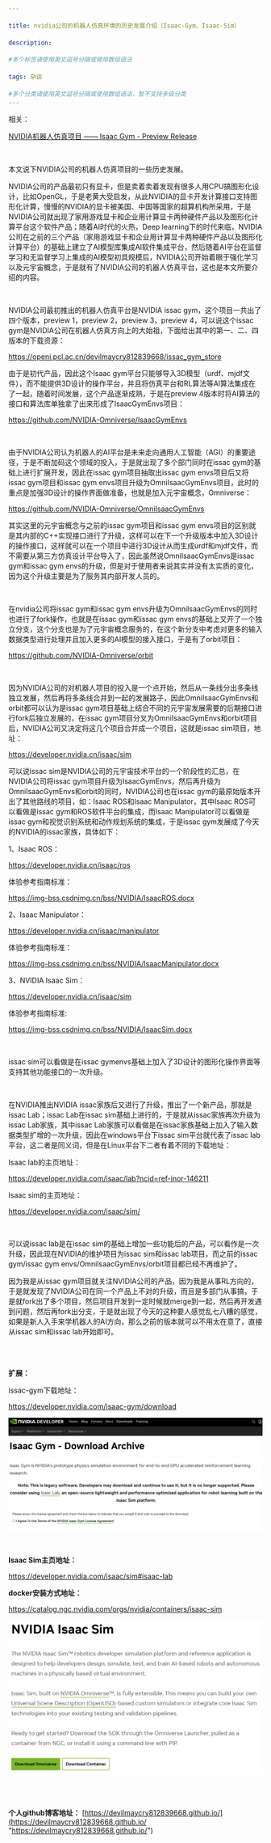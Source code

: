 ```yaml
---

title: nvidia公司的机器人仿真环境的历史发展介绍（Isaac-Gym、Isaac-Sim）
 
description: 

#多个标签请使用英文逗号分隔或使用数组语法

tags: 杂谈

#多个分类请使用英文逗号分隔或使用数组语法，暂不支持多级分类
---
```


相关：

[NVIDIA机器人仿真项目 —— Isaac Gym - Preview Release](https://www.cnblogs.com/xyz/p/18173446)

<br/>

本文说下NVIDIA公司的机器人仿真项目的一些历史发展。



NVIDIA公司的产品最初只有显卡，但是卖着卖着发现有很多人用CPU搞图形化设计，比如OpenGL，于是老黄大受启发，从此NVIDIA的显卡开发计算接口支持图形化计算，慢慢的NVIDIA的显卡被美国、中国等国家的超算机构所采用，于是NVIDIA公司就出现了家用游戏显卡和企业用计算显卡两种硬件产品以及图形化计算平台这个软件产品；随着AI时代的火热，Deep learning下的时代来临，NVIDIA公司在之前的三个产品（家用游戏显卡和企业用计算显卡两种硬件产品以及图形化计算平台）的基础上建立了AI模型库集成AI软件集成平台，然后随着AI平台在监督学习和无监督学习上集成的AI模型初具规模后，NVIDIA公司开始着眼于强化学习以及元宇宙概念，于是就有了NVIDIA公司的机器人仿真平台，这也是本文所要介绍的内容。

<br/>

NVIDIA公司最初推出的机器人仿真平台是NVIDIA issac gym，这个项目一共出了四个版本，preview 1，preview 2，preview 3，preview 4，可以说这个issac gym是NVIDIA公司在机器人仿真方向上的大始祖，下面给出其中的第一、二、四版本的下载资源：

<https://openi.pcl.ac.cn/devilmaycry812839668/issac_gym_store>

由于是初代产品，因此这个Isaac gym平台只能够导入3D模型（urdf、mjdf文件），而不能提供3D设计的操作平台，并且将仿真平台和RL算法等AI算法集成在了一起，随着时间发展，这个产品逐渐成熟，于是在preview 4版本时将AI算法的接口和算法库单独拿了出来形成了IsaacGymEnvs项目：

https://github.com/NVIDIA-Omniverse/IsaacGymEnvs

<br/>

由于NVIDIA公司认为机器人的AI平台是未来走向通用人工智能（AGI）的重要途径，于是不断加码这个领域的投入，于是就出现了多个部门同时在issac gym的基础上进行扩展开发，因此在issac gym项目抽取出issac gym envs项目后又将issac gym项目和issac gym envs项目升级为OmniIsaacGymEnvs项目，此时的重点是加强3D设计的操作界面做准备，也就是加入元宇宙概念，Omniverse：

<https://github.com/NVIDIA-Omniverse/OmniIsaacGymEnvs>

其实这里的元宇宙概念与之前的issac gym项目和issac gym envs项目的区别就是其内部的C++实现接口进行了升级，这样可以在下一个升级版本中加入3D设计的操作接口，这样就可以在一个项目中进行3D设计从而生成urdf和mjdf文件，而不需要从第三方仿真设计平台导入了，因此虽然说OmniIsaacGymEnvs是issac gym和issac gym envs的升级，但是对于使用者来说其实并没有太实质的变化，因为这个升级主要是为了服务其内部开发人员的。

<br/>

在nvidia公司将issac gym和issac gym envs升级为OmniIsaacGymEnvs的同时也进行了fork操作，也就是在issac gym和issac gym envs的基础上又开了一个独立分支，这个分支也是为了元宇宙概念服务的，在这个新分支中考虑对更多的输入数据类型进行处理并且加入更多的AI模型的接入接口，于是有了orbit项目：

<https://github.com/NVIDIA-Omniverse/orbit>

<br/>

因为NVIDIA公司的对机器人项目的投入是一个点开始，然后从一条线分出多条线独立发展，然后再将多条线合并到一起的发展路子，因此OmniIsaacGymEnvs和orbit都可以认为是issac gym项目基础上结合不同的元宇宙发展需要的后期接口进行fork后独立发展的，在issac gym项目分叉为OmniIsaacGymEnvs和orbit项目后，NVIDIA公司又决定将这几个项目合并成一个项目，这就是issac sim项目，地址：

<https://developer.nvidia.cn/isaac/sim>

可以说issac sim是NVIDIA公司的元宇宙技术平台的一个阶段性的汇总，在NVIDIA公司将issac gym项目升级为IsaacGymEnvs，然后再升级为OmniIsaacGymEnvs和orbit的同时，NVIDIA公司也在issac gym的最原始版本开出了其他路线的项目，如：Isaac ROS和Isaac Manipulator，其中Isaac ROS可以看做是issac gym和ROS软件平台的集成，而Isaac Manipulator可以看做是issac gym和视觉识别系统和动作规划系统的集成，于是issac gym发展成了今天的NVIDIA的issac家族，具体如下：

1、Isaac ROS：

https://developer.nvidia.cn/isaac/ros

体验参考指南标准：

https://img-bss.csdnimg.cn/bss/NVIDIA/IsaacROS.docx

2、Isaac Manipulator：

https://developer.nvidia.cn/isaac/manipulator

体验参考指南标准：

https://img-bss.csdnimg.cn/bss/NVIDIA/IsaacManipulator.docx

3、NVIDIA Isaac Sim：

https://developer.nvidia.cn/isaac/sim

体验参考指南标准:

https://img-bss.csdnimg.cn/bss/NVIDIA/IsaacSim.docx

<br/>

issac sim可以看做是在issac gymenvs基础上加入了3D设计的图形化操作界面等支持其他功能接口的一次升级。

<br/>

在NVIDIA推出NVIDIA issac家族后又进行了升级，推出了一个新产品，那就是issac Lab；issac Lab在issac sim基础上进行的，于是就从issac家族再次升级为issac Lab家族，其中issac Lab家族可以看做是在issac家族基础上加入了输入数据类型扩增的一次升级，因此在windows平台下issac sim平台就代表了issac lab平台，这二者是同义词，但是在Linux平台下二者有着不同的下载地址：

Isaac lab的主页地址：

https://developer.nvidia.com/isaac/lab?ncid=ref-inor-146211 

Isaac sim的主页地址：

https://developer.nvidia.com/isaac/sim/

<br/>

可以说issac lab是在issac sim的基础上增加一些功能后的产品，可以看作是一次升级，因此现在NVIDIA的维护项目为issac sim和issac lab项目，而之前的issac gym/issac gym envs/OmniIsaacGymEnvs/orbit项目都已经不再维护了。



因为我是从issac gym项目就关注NVIDIA公司的产品，因为我是从事RL方向的，于是就发现了NVIDIA公司在同一个产品上不对的升级，而且是多部门从事搞，于是就fork出了多个项目，然后项目开发到一定时候就merge到一起，然后再开发遇到问题，然后再fork出分支，于是就出现了今天的这种要人感觉乱七八糟的感觉，如果是新人入手来学机器人的AI方向，那么之前的版本就可以不用太在意了，直接从issac sim和issac lab开始即可。



<br/>

<br/>

**扩展：**

issac-gym下载地址：

https://developer.nvidia.com/isaac-gym/download

![image-20241118120100625](./2024_11_18_2_nvidia公司的机器人仿真环境的历史发展介绍.assets/image-20241118120100625.png)



<br/>

**Isaac Sim主页地址：**

https://developer.nvidia.com/isaac/sim#isaac-lab



**docker安装方式地址：**

https://catalog.ngc.nvidia.com/orgs/nvidia/containers/isaac-sim



![image-20241118120435405](./2024_11_18_2_nvidia公司的机器人仿真环境的历史发展介绍.assets/image-20241118120435405.png)







<br/>

<br/>

**个人github博客地址：**
[https://devilmaycry812839668.github.io/](https://devilmaycry812839668.github.io/ "https://devilmaycry812839668.github.io/")